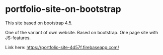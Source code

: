 # portfolio-site-on-bootstrap
This site based on bootstrap 4.5.

One of the variant of own website. Based on bootstrap. One page site with JS-features.

Link here: https://portfolio-site-4d57f.firebaseapp.com/
